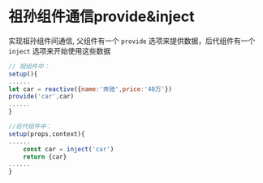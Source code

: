 # 祖孙组件通信provide&inject
实现祖孙组件间通信, 父组件有一个 `provide` 选项来提供数据，后代组件有一个 `inject` 选项来开始使用这些数据

```js
// 祖组件中：
setup(){
......
let car = reactive({name:'奔驰',price:'40万'})
provide('car',car)
......
}
```

```js
//后代组件中：
setup(props,context){
......
    const car = inject('car')
    return {car}
......
}
```